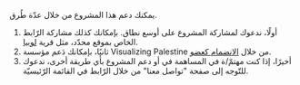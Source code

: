 يمكنك دعم هذا المشروع من خلال عدّة طُرق.

1.  أولًا، ندعوك لمشاركة المشروع على أوسع نطاق. بإمكانك كذلك مشاركة الرّابط الخاص بموقع محدّد، مثل قرية [لوبيا](/ar/maps/lubya/).
2.  ثانيًا، بإمكانك دَعم مؤسسة Visualizing Palestine من خلال [الانضمام كعضو](https://visualizingpalestine.org/membership).
3.  أخيرًا، إذا كنت مهتمّ/ة في المساهمة في أو دعم المشروع بأي طريقة أخرى، ندعوك للتّوجه إلى صفحة "تواصل معنا" من خلال الرّابط في القائمة الرّئيسيّة.